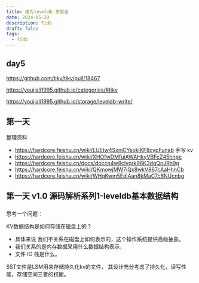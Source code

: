 ```yaml
---
title: 成为leveldb 贡献者
date: 2024-05-29
description: Tidb
draft: false
tags:
  - Tidb
---
```



## day5

https://github.com/tikv/tikv/pull/18467



https://youjiali1995.github.io/categories/#tikv

https://youjiali1995.github.io/storage/leveldb-write/


## 第一天


整理资料
- https://hardcore.feishu.cn/wiki/LUEtw4SxniCYsoklKF8cypFunab 手写 kv
- https://hardcore.feishu.cn/wiki/XHOfwDMfuiAWAHkyVBFcZ45hnpc
- https://hardcore.feishu.cn/docs/doccn4w8clvork96K3dqQnJRh9g
- https://hardcore.feishu.cn/wiki/QKmowjMW7iQx8wkV867cAaHhnCb
- https://hardcore.feishu.cn/wiki/WHqKwm5EdiAan8kMaC7c6NUcnbg


## 第一天 v1.0 源码解析系列1-leveldb基本数据结构



###


思考一个问题：

KV数据结构是如何存储在磁盘上的？

- 具体来说 我们不关系在磁盘上如何表示的，这个操作系统提供高级抽象。
- 我们关系的是内存数据采用什么数据结构表示，
- 文件 IO 栈是什么。


SST文件是LSM用来存储持久化kv的文件，
其设计充分考虑了持久化，读写性能，存储空间三者的权衡。

